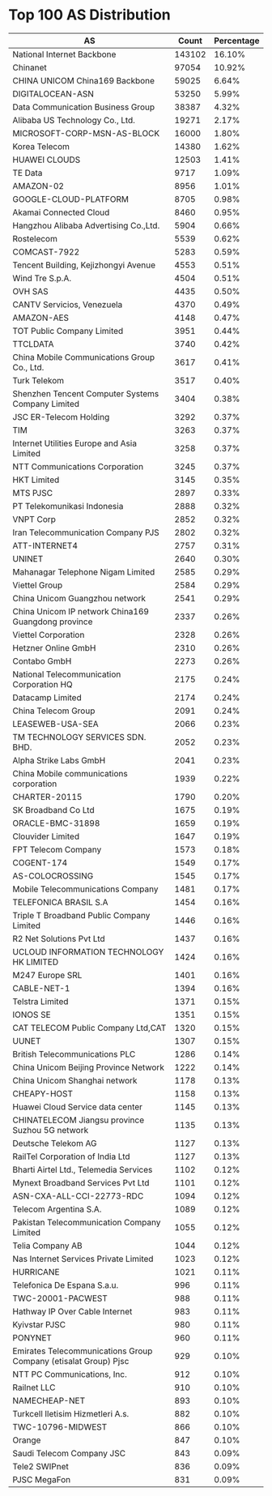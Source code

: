 # Top 100 AS Distribution
| AS | Count | Percentage |
|----|----|----|
| National Internet Backbone | 143102 | 16.10% |
| Chinanet | 97054 | 10.92% |
| CHINA UNICOM China169 Backbone | 59025 | 6.64% |
| DIGITALOCEAN-ASN | 53250 | 5.99% |
| Data Communication Business Group | 38387 | 4.32% |
| Alibaba US Technology Co., Ltd. | 19271 | 2.17% |
| MICROSOFT-CORP-MSN-AS-BLOCK | 16000 | 1.80% |
| Korea Telecom | 14380 | 1.62% |
| HUAWEI CLOUDS | 12503 | 1.41% |
| TE Data | 9717 | 1.09% |
| AMAZON-02 | 8956 | 1.01% |
| GOOGLE-CLOUD-PLATFORM | 8705 | 0.98% |
| Akamai Connected Cloud | 8460 | 0.95% |
| Hangzhou Alibaba Advertising Co.,Ltd. | 5904 | 0.66% |
| Rostelecom | 5539 | 0.62% |
| COMCAST-7922 | 5283 | 0.59% |
| Tencent Building, Kejizhongyi Avenue | 4553 | 0.51% |
| Wind Tre S.p.A. | 4504 | 0.51% |
| OVH SAS | 4435 | 0.50% |
| CANTV Servicios, Venezuela | 4370 | 0.49% |
| AMAZON-AES | 4148 | 0.47% |
| TOT Public Company Limited | 3951 | 0.44% |
| TTCLDATA | 3740 | 0.42% |
| China Mobile Communications Group Co., Ltd. | 3617 | 0.41% |
| Turk Telekom | 3517 | 0.40% |
| Shenzhen Tencent Computer Systems Company Limited | 3404 | 0.38% |
| JSC ER-Telecom Holding | 3292 | 0.37% |
| TIM | 3263 | 0.37% |
| Internet Utilities Europe and Asia Limited | 3258 | 0.37% |
| NTT Communications Corporation | 3245 | 0.37% |
| HKT Limited | 3145 | 0.35% |
| MTS PJSC | 2897 | 0.33% |
| PT Telekomunikasi Indonesia | 2888 | 0.32% |
| VNPT Corp | 2852 | 0.32% |
| Iran Telecommunication Company PJS | 2802 | 0.32% |
| ATT-INTERNET4 | 2757 | 0.31% |
| UNINET | 2640 | 0.30% |
| Mahanagar Telephone Nigam Limited | 2585 | 0.29% |
| Viettel Group | 2584 | 0.29% |
| China Unicom Guangzhou network | 2541 | 0.29% |
| China Unicom IP network China169 Guangdong province | 2337 | 0.26% |
| Viettel Corporation | 2328 | 0.26% |
| Hetzner Online GmbH | 2310 | 0.26% |
| Contabo GmbH | 2273 | 0.26% |
| National Telecommunication Corporation HQ | 2175 | 0.24% |
| Datacamp Limited | 2174 | 0.24% |
| China Telecom Group | 2091 | 0.24% |
| LEASEWEB-USA-SEA | 2066 | 0.23% |
| TM TECHNOLOGY SERVICES SDN. BHD. | 2052 | 0.23% |
| Alpha Strike Labs GmbH | 2041 | 0.23% |
| China Mobile communications corporation | 1939 | 0.22% |
| CHARTER-20115 | 1790 | 0.20% |
| SK Broadband Co Ltd | 1675 | 0.19% |
| ORACLE-BMC-31898 | 1659 | 0.19% |
| Clouvider Limited | 1647 | 0.19% |
| FPT Telecom Company | 1573 | 0.18% |
| COGENT-174 | 1549 | 0.17% |
| AS-COLOCROSSING | 1545 | 0.17% |
| Mobile Telecommunications Company | 1481 | 0.17% |
| TELEFONICA BRASIL S.A | 1454 | 0.16% |
| Triple T Broadband Public Company Limited | 1446 | 0.16% |
| R2 Net Solutions Pvt Ltd | 1437 | 0.16% |
| UCLOUD INFORMATION TECHNOLOGY HK LIMITED | 1424 | 0.16% |
| M247 Europe SRL | 1401 | 0.16% |
| CABLE-NET-1 | 1394 | 0.16% |
| Telstra Limited | 1371 | 0.15% |
| IONOS SE | 1351 | 0.15% |
| CAT TELECOM Public Company Ltd,CAT | 1320 | 0.15% |
| UUNET | 1307 | 0.15% |
| British Telecommunications PLC | 1286 | 0.14% |
| China Unicom Beijing Province Network | 1222 | 0.14% |
| China Unicom Shanghai network | 1178 | 0.13% |
| CHEAPY-HOST | 1158 | 0.13% |
| Huawei Cloud Service data center | 1145 | 0.13% |
| CHINATELECOM Jiangsu province Suzhou 5G network | 1135 | 0.13% |
| Deutsche Telekom AG | 1127 | 0.13% |
| RailTel Corporation of India Ltd | 1127 | 0.13% |
| Bharti Airtel Ltd., Telemedia Services | 1102 | 0.12% |
| Mynext Broadband Services Pvt Ltd | 1101 | 0.12% |
| ASN-CXA-ALL-CCI-22773-RDC | 1094 | 0.12% |
| Telecom Argentina S.A. | 1089 | 0.12% |
| Pakistan Telecommunication Company Limited | 1055 | 0.12% |
| Telia Company AB | 1044 | 0.12% |
| Nas Internet Services Private Limited | 1023 | 0.12% |
| HURRICANE | 1021 | 0.11% |
| Telefonica De Espana S.a.u. | 996 | 0.11% |
| TWC-20001-PACWEST | 988 | 0.11% |
| Hathway IP Over Cable Internet | 983 | 0.11% |
| Kyivstar PJSC | 980 | 0.11% |
| PONYNET | 960 | 0.11% |
| Emirates Telecommunications Group Company (etisalat Group) Pjsc | 929 | 0.10% |
| NTT PC Communications, Inc. | 912 | 0.10% |
| Railnet LLC | 910 | 0.10% |
| NAMECHEAP-NET | 893 | 0.10% |
| Turkcell Iletisim Hizmetleri A.s. | 882 | 0.10% |
| TWC-10796-MIDWEST | 866 | 0.10% |
| Orange | 847 | 0.10% |
| Saudi Telecom Company JSC | 843 | 0.09% |
| Tele2 SWIPnet | 836 | 0.09% |
| PJSC MegaFon | 831 | 0.09% |
